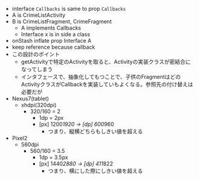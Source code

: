 

- interface ```Callbacks``` is same to prop ```Callbacks```
- A is CrimeListActivity
- B is CrimeListFragment, CrimeFragment
    - A implements Callbacks
    - Interface x is in side a class
- onStash inflate prop Interface A
- keep reference because callback
- この設計のポイント
    - getActivityで特定のActivityを取ると、Activityの実装クラスが密結合になってしまう
    - インタフェースで、抽象化してもつことで、子供のFragmentはどのActivityクラスがCallbackを実装していもよくなる。参照先の付け替えは必要だが
- Nexus7(tablet)
    - xhdpi(320dpi)
        - 320/160 = 2
            - 1dp = 2px
            - [px] 1200*1920 -> [dp] 600*960
                - つまり、縦横どちらもしきい値を超える
- Pixel2
    - 560dpi
        - 560/160 = 3.5
            - 1dp = 3.5px
            - [px] 1440*2880 -> [dp] 411*822
                - つまり、横にした際にしきい値を超える
